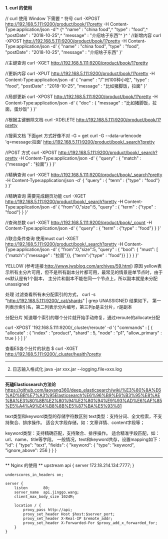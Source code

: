 **1. curl 的使用**

// curl 使用 Window 下需要 ^ 符号
curl -XPOST http://192.168.5.111:9200/product/book/1?pretty -H Content-Type:application/json -d'^
{^
	"name" : "china food",^
	"type" : "food",^
	"postDate" : "2018-10-25",^
	"message" : "介绍啥子东西"^
}^
'
//新增内容
curl -XPOST http://192.168.5.111:9200/product/book/1?pretty -H Content-Type:application/json -d'
{
	"name" : "china food",
	"type" : "food",
	"postDate" : "2018-10-25",
	"message" : "介绍啥子东西"
}'

//主键查询
curl -XGET http://192.168.5.111:9200/product/book/1?pretty

//更新内容
curl -XPUT http://192.168.5.111:9200/product/book/1?pretty -H Content-Type:application/json -d'
{
	"name" : "广州100种小吃",
	"type" : "food",
	"postDate" : "2018-10-25",
	"message" : "比如猪脚饭，拉面"
}'

//局部更新
curl -XPOST http://192.168.5.111:9200/product/book/1?pretty -H Content-Type:application/json -d'
{
	"doc" : {
		"message" : "比如猪脚饭，拉面，蛋炒饭"
	}
}'

//根据主键删除文档
curl -XDELETE http://192.168.5.111:9200/product/book/1?pretty

//搜索文档 下面get 方式好像不对 -G = get
curl -G --data-urlencode 'q=message:拉面' http://192.168.5.111:9200/product/book/_search?pretty

//POST 方式
curl -XPOST http://192.168.5.111:9200/product/book/_search?pretty -H Content-Type:application/json -d'
{
	"query" : {
		"match" : {"message" : "拉面"}
	}
}'

//精确查询
curl -XGET http://192.168.5.111:9200/product/book/_search?pretty -H Content-Type:application/json -d'
{
	"query" : {
		"term" : {"type" : "food"}
	}
}'
 
//精确查询 需要完成翻页功能
curl -XGET http://192.168.5.111:9200/product/book/_search?pretty -H Content-Type:application/json -d'
{
	"from":0,"size":5,
	"query" : {
		"term" : {"type" : "food"}
	}
}'

//查询总数
curl -XGET http://192.168.5.111:9200/product/book/_count -H Content-Type:application/json -d'
{
	"query" : {
		"term" : {"type" : "food"}
	}
}'

//联合条件查询 使用must
curl -XGET http://192.168.5.111:9200/product/book/_search?pretty -H Content-Type:application/json -d'
{
	"from":0,"size":5,
	"query" : {
		"bool": {
			"must": [
			  {"match":{"message" : "拉面"}},
			  {"term":{"type" : "food"}}
			]
		}
	}
}'

YELLOW (参考连接:http://www.jwsblog.com/archives/59.html)
原因
yellow表示所有主分片可用，但不是所有副本分片都可用，最常见的情景是单节点时，由于es默认是有1个副本，
主分片和副本不能在同一个节点上，所以副本就是未分配unassigned

处理
过滤查看所有未分配索引的方式， 
curl -s "http://192.168.5.111:9200/_cat/shards" | grep UNASSIGNED 结果如下，
第一列表示索引名，第二列表示分片编号，第三列p是主分片，r是副本

分配分片
知道哪个索引的哪个分片就开始手动修复，通过reroute的allocate分配

curl -XPOST '192.168.5.111:9200/_cluster/reroute' -d '{
    "commands" : [ {
          "allocate" : {
              "index" : "product",
              "shard" : 5,
              "node" : "p1",
              "allow_primary" : true
          }
        }
    ]
}'

查看ES各个分片的状态
$ curl -XGET http://192.168.5.111:9200/_cluster/health?pretty

---
2. 日志输入格式化
java -jar xxx.jar --logging.file=xxx.log

---
**死磕Elasticsearch方法论**
https://github.com/laoyang360/deep_elasticsearch/wiki/%E3%80%8A%E6%AD%BB%E7%A3%95Elasticsearch%E6%96%B9%E6%B3%95%E8%AE%BA%E3%80%8B%E2%80%94%E2%80%94%E9%93%AD%E6%AF%85%E5%A4%A9%E4%B8%8B%E5%87%BA%E5%93%81

text类型和keyword类型的存储字符数区别
text类型：支持分词、全文检索，不支持聚合、排序操作。 
适合大字段存储，如：文章详情、content字段等；

keyword类型：支持精确匹配，支持聚合、排序操作。 
适合精准字段匹配，如：url、name、title等字段。 
一般情况，text和keyword共存，设置mapping如下：
"id": {
          "type": "text",
          "fields": {
            "keyword": {
              "type": "keyword",
              "ignore_above": 256
            }
          }
        }
        
        
--- 
** Nginx 的使用 **
   upstream api {
        server 172.18.214.134:7777;
    }

    underscores_in_headers on;

    server {
        listen       80;
        server_name  api.jinggo.wang;
        client_max_body_size 1024M;

        location / {
            proxy_pass http://api;
            proxy_set_header Host $host:$server_port;
            proxy_set_header X-Real-IP $remote_addr;
            proxy_set_header X-Forwarded-For $proxy_add_x_forwarded_for;
        }
    }